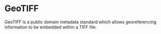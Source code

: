 # GeoTIFF
GeoTIFF is a public domain metadata standard which allows georeferencing information to be embedded within a TIFF file.